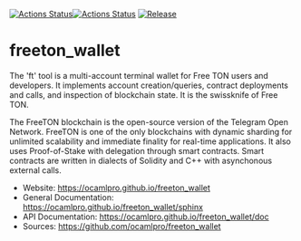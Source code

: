 
[![Actions Status](https://github.com/ocamlpro/freeton_wallet/workflows/Main%20Workflow/badge.svg)](https://github.com/ocamlpro/freeton_wallet/actions)[![Actions Status](https://github.com/ocamlpro/freeton_wallet/workflows/doc-deploy/badge.svg)](https://github.com/ocamlpro/freeton_wallet/actions)
[![Release](https://img.shields.io/github/release/ocamlpro/freeton_wallet.svg)](https://github.com/ocamlpro/freeton_wallet/releases)

# freeton_wallet

The 'ft' tool is a multi-account terminal wallet for Free TON users and developers. It implements account creation/queries, contract deployments and calls, and inspection of blockchain state. It is the swissknife of Free TON.

The FreeTON blockchain is the open-source version of the Telegram Open
Network. FreeTON is one of the only blockchains with dynamic sharding
for unlimited scalability and immediate finality for real-time
applications. It also uses Proof-of-Stake with delegation through
smart contracts. Smart contracts are written in dialects of Solidity
and C++ with asynchonous external calls.


* Website: https://ocamlpro.github.io/freeton_wallet
* General Documentation: https://ocamlpro.github.io/freeton_wallet/sphinx
* API Documentation: https://ocamlpro.github.io/freeton_wallet/doc
* Sources: https://github.com/ocamlpro/freeton_wallet
